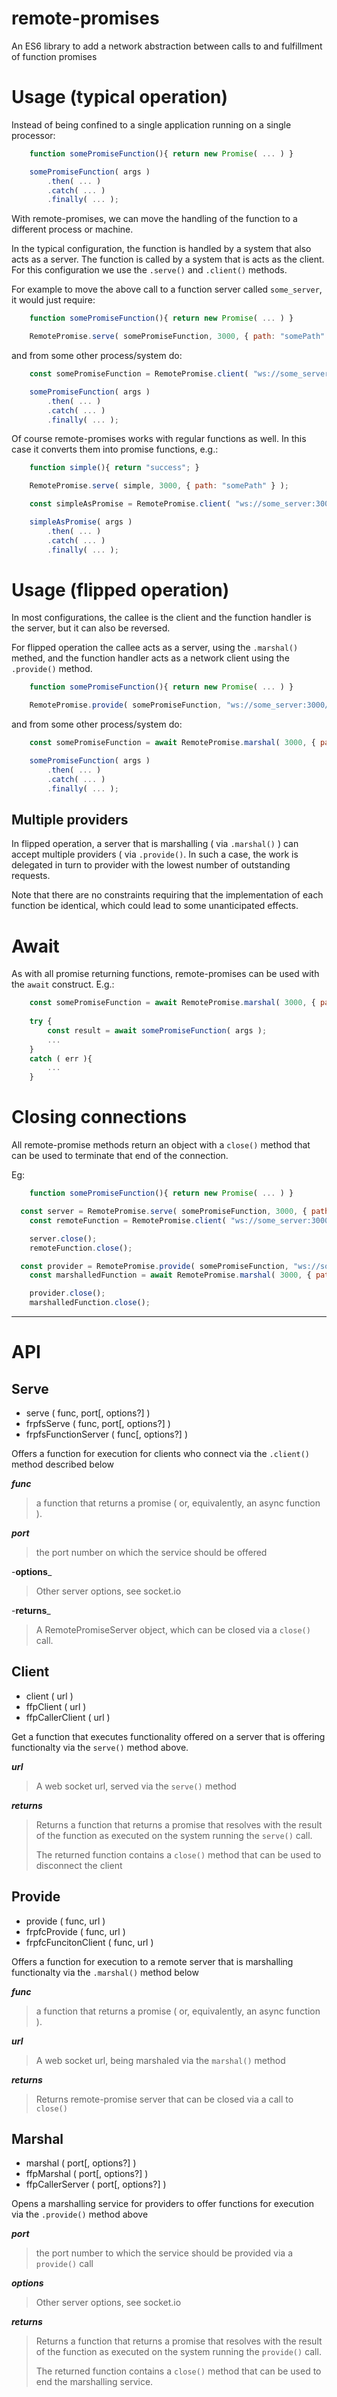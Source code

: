 # remote-promises

An ES6 library to add a network abstraction between calls to and fulfillment of function promises

# Usage (typical operation)

Instead of being confined to a single application running on a single processor:

```javascript
	function somePromiseFunction(){ return new Promise( ... ) }

	somePromiseFunction( args )
		.then( ... )
		.catch( ... )
		.finally( ... );

```


With remote-promises, we can move the handling of the function to a different process or machine.

In the typical configuration, the function is handled by a system that also acts as a server. The function is called by a system that is acts as the client. For this configuration we use the `.serve()` and `.client()` methods.

For example to move the above call to a function server called `some_server`, it would just require:


```javascript
	function somePromiseFunction(){ return new Promise( ... ) }

	RemotePromise.serve( somePromiseFunction, 3000, { path: "somePath" } );
```

and from some other process/system do:

```javascript
	const somePromiseFunction = RemotePromise.client( "ws://some_server:3000/somePath" );

	somePromiseFunction( args )
		.then( ... )
		.catch( ... )
		.finally( ... );
```


Of course remote-promises works with regular functions as well. In this case it converts them into promise functions, e.g.:


```javascript
	function simple(){ return "success"; }

	RemotePromise.serve( simple, 3000, { path: "somePath" } );
```

```javascript
	const simpleAsPromise = RemotePromise.client( "ws://some_server:3000/somePath" );

	simpleAsPromise( args )
		.then( ... )
		.catch( ... )
		.finally( ... );
```


# Usage (flipped operation)

In most configurations, the callee is the client and the function handler is the server, but it can also be reversed. 

For flipped operation the callee acts as a server, using the `.marshal()` methed, and the function handler acts as a network client using the `.provide()` method.


```javascript
	function somePromiseFunction(){ return new Promise( ... ) }

	RemotePromise.provide( somePromiseFunction, "ws://some_server:3000/somePath" );	
```

and from some other process/system do:

```javascript
	const somePromiseFunction = await RemotePromise.marshal( 3000, { path: "somePath" } );

	somePromiseFunction( args )
		.then( ... )
		.catch( ... )
		.finally( ... );
```


## Multiple providers

In flipped operation, a server that is marshalling ( via `.marshal()` ) can accept multiple providers ( via `.provide()`. In such a case, the work is delegated in turn to provider with the lowest number of outstanding requests.

Note that there are no constraints requiring that the implementation of each function be identical, which could lead to some unanticipated effects.


# Await

As with all promise returning functions, remote-promises can be used with the `await` construct. E.g.:

```javascript
	const somePromiseFunction = await RemotePromise.marshal( 3000, { path: "somePath" } );
	
	try {
		const result = await somePromiseFunction( args );
		...
	}
	catch ( err ){
		...
	}
```


# Closing connections

All remote-promise methods return an object with a `close()` method that can be used to terminate that end of the connection.

Eg:

```javascript
	function somePromiseFunction(){ return new Promise( ... ) }

  const server = RemotePromise.serve( somePromiseFunction, 3000, { path: "somePath" } );
	const remoteFunction = RemotePromise.client( "ws://some_server:3000/somePath" );

	server.close();
	remoteFunction.close();

  const provider = RemotePromise.provide( somePromiseFunction, "ws://some_server:3000/somePath" );	
	const marshalledFunction = await RemotePromise.marshal( 3000, { path: "somePath" } );

	provider.close();
	marshalledFunction.close();
```




--------------

# API

## Serve

* serve ( func, port[, options?] )
* frpfsServe ( func, port[, options?] )
* frpfsFunctionServer ( func[, options?] )

Offers a function for execution for clients who connect via the `.client()` method described below

_**func**_ 
> a function that returns a promise ( or, equivalently, an async function ).

_**port**_
> the port number on which the service should be offered

-**options**_
> Other server options, see socket.io

-**returns**_
> A RemotePromiseServer object, which can be closed via a `close()` call.


## Client

* client ( url )
* ffpClient ( url )
* ffpCallerClient ( url )

Get a function that executes functionality offered on a server that is offering functionalty via the `serve()` method above.

_**url**_
> A web socket url, served via the `serve()` method

_**returns**_
> Returns a function that returns a promise that resolves with the result of the function as executed on the system running the `serve()` call.
> 
> The returned function contains a  `close()` method that can be used to disconnect the client



## Provide

* provide ( func, url )
* frpfcProvide ( func, url )
* frpfcFuncitonClient ( func, url )

Offers a function for execution to a remote server that is marshalling functionalty via the `.marshal()` method below

_**func**_ 
> a function that returns a promise ( or, equivalently, an async function ).

_**url**_
> A web socket url, being marshaled via the `marshal()` method

_**returns**_
> Returns remote-promise server that can be closed via a call to `close()`


## Marshal

* marshal ( port[, options?] )
* ffpMarshal ( port[, options?] )
* ffpCallerServer ( port[, options?] )

Opens a marshalling service for providers to offer functions for execution via the `.provide()` method above


_**port**_
> the port number to which the service should be provided via a `provide()` call

_**options**_
> Other server options, see socket.io

_**returns**_
> Returns a function that returns a promise that resolves with the result of the function as executed on the system running the `provide()` call.
> 
> The returned function contains a `close()` method that can be used to end the marshalling service.


